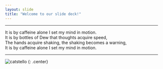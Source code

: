 ```yaml
---
layout: slide
title: "Welcome to our slide deck!"
---
```

<hr />
It is by caffeine alone I set my mind in motion.<br />
It is by bottles of Dew that thoughts acquire speed,<br />
The hands acquire shaking, the shaking becomes a warning,<br />
It is by caffeine alone I set my mind in motion.<p />
<hr />


![catstello](https://octodex.github.com/images/catstello.png)
{: .center}

